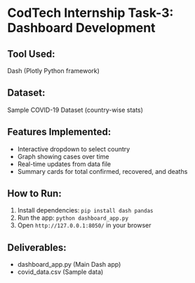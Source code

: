 # CodTech Internship Task-3: Dashboard Development

## Tool Used:
Dash (Plotly Python framework)

## Dataset:
Sample COVID-19 Dataset (country-wise stats)

## Features Implemented:
- Interactive dropdown to select country
- Graph showing cases over time
- Real-time updates from data file
- Summary cards for total confirmed, recovered, and deaths

## How to Run:
1. Install dependencies: `pip install dash pandas`
2. Run the app: `python dashboard_app.py`
3. Open `http://127.0.0.1:8050/` in your browser

## Deliverables:
- dashboard_app.py (Main Dash app)
- covid_data.csv (Sample data)